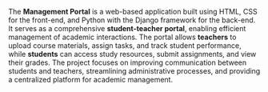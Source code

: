 The **Management Portal** is a web-based application built using HTML, CSS for the front-end, and Python with the Django framework for the back-end. It serves as a comprehensive **student-teacher portal**, enabling efficient management of academic interactions. The portal allows **teachers** to upload course materials, assign tasks, and track student performance, while **students** can access study resources, submit assignments, and view their grades. The project focuses on improving communication between students and teachers, streamlining administrative processes, and providing a centralized platform for academic management.
